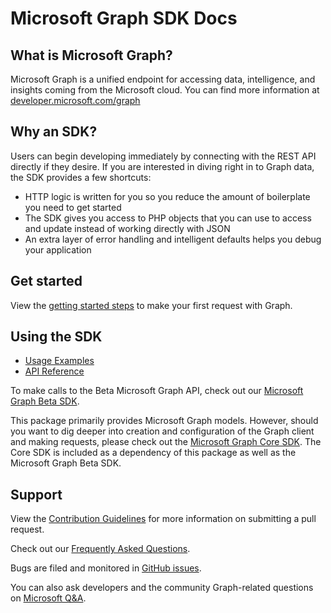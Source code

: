 # Microsoft Graph SDK Docs

## What is Microsoft Graph?
Microsoft Graph is a unified endpoint for accessing data, intelligence, and insights coming from the Microsoft cloud. You can find more information at [developer.microsoft.com/graph](https://developer.microsoft.com/graph)

## Why an SDK?
Users can begin developing immediately by connecting with the REST API directly if they desire. If you are interested in diving right in to Graph data, the SDK provides a few shortcuts:

- HTTP logic is written for you so you reduce the amount of boilerplate you need to get started
- The SDK gives you access to PHP objects that you can use to access and update instead of working directly with JSON
- An extra layer of error handling and intelligent defaults helps you debug your application

## Get started
View the [getting started steps](../README.md#get-started-with-microsoft-graph) to make your first request with Graph.

## Using the SDK
- [Usage Examples](Examples.md)
- [API Reference](https://github.com/microsoftgraph/msgraph-sdk-php-core/blob/dev/docs/index.html)

To make calls to the Beta Microsoft Graph API, check out our [Microsoft Graph Beta SDK](https://packagist.org/packages/microsoft/microsoft-graph-beta).

This package primarily provides Microsoft Graph models. However, should you want to dig deeper into creation and configuration of the Graph client and making requests,
please check out the [Microsoft Graph Core SDK](https://packagist.org/packages/microsoft/microsoft-graph-core). The Core SDK is included as a dependency of this package as well as the Microsoft Graph Beta SDK.

## Support
View the [Contribution Guidelines](../CONTRIBUTING.md) for more information on submitting a pull request.

Check out our [Frequently Asked Questions](FAQ.md).

Bugs are filed and monitored in [GitHub issues](https://github.com/microsoftgraph/msgraph-sdk-php/issues).

You can also ask developers and the community Graph-related questions on [Microsoft Q&A](https://docs.microsoft.com/en-us/answers/topics/128347/microsoft-graph-sdk.html).

